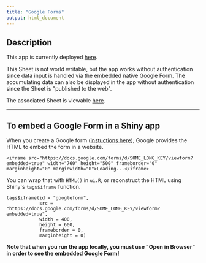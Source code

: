 ```yaml
---
title: "Google Forms"
output: html_document
---
```


## Description

This app is currently deployed [here](https://jennybc.shinyapps.io/04_embedded-google-form).

This Sheet is not world writable, but the app works without authentication since data input is handled via the embedded native Google Form. The accumulating data can also be displayed in the app without authentication since the Sheet is "published to the web".

The associated Sheet is viewable [here](https://docs.google.com/spreadsheets/d/1K5g_3bxsE33T4ZuwUfxmzGY5RXNvQAAP78vis1EHFps/pubhtml). 

---

## To embed a Google Form in a Shiny app

When you create a Google form ([instuctions here](https://support.google.com/docs/answer/87809?hl=en)), Google provides the HTML to embed the form in a website. 
```
<iframe src="https://docs.google.com/forms/d/SOME_LONG_KEY/viewform?embedded=true" width="760" height="500" frameborder="0" marginheight="0" marginwidth="0">Loading...</iframe>
```
You can wrap that with `HTML()` in `ui.R`, or reconstruct the HTML using Shiny's `tags$iframe` function. 

```
tags$iframe(id = "googleform",
            src = "https://docs.google.com/forms/d/SOME_LONG_KEY/viewform?embedded=true",
            width = 400,
            height = 600,
            frameborder = 0,
            marginheight = 0)
```
**Note that when you run the app locally, you must use "Open in Browser" in order to see the embedded Google Form!**
